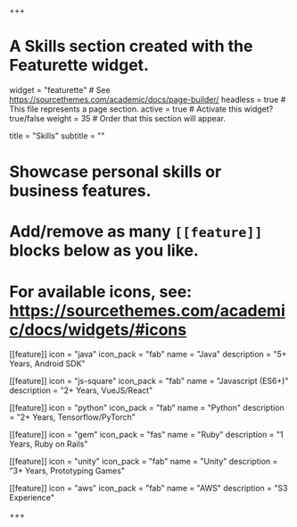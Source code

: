 +++
# A Skills section created with the Featurette widget.
widget = "featurette"  # See https://sourcethemes.com/academic/docs/page-builder/
headless = true  # This file represents a page section.
active = true  # Activate this widget? true/false
weight = 35  # Order that this section will appear.

title = "Skills"
subtitle = ""

# Showcase personal skills or business features.
#
# Add/remove as many `[[feature]]` blocks below as you like.
#
# For available icons, see: https://sourcethemes.com/academic/docs/widgets/#icons

[[feature]]
  icon = "java"
  icon_pack = "fab"
  name = "Java"
  description = "5+ Years, Android SDK"

[[feature]]
  icon = "js-square"
  icon_pack = "fab"
  name = "Javascript (ES6+)"
  description = "2+ Years, VueJS/React"

[[feature]]
  icon = "python"
  icon_pack = "fab"
  name = "Python"
  description = "2+ Years, Tensorflow/PyTorch"

[[feature]]
  icon = "gem"
  icon_pack = "fas"
  name = "Ruby"
  description = "1 Years, Ruby on Rails"

[[feature]]
  icon = "unity"
  icon_pack = "fab"
  name = "Unity"
  description = "3+ Years, Prototyping Games"

[[feature]]
  icon = "aws"
  icon_pack = "fab"
  name = "AWS"
  description = "S3 Experience"

+++
